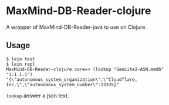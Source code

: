 # MaxMind-DB-Reader-clojure

A wrapper of MaxMind-DB-Reader-java to use on Clojure.

## Usage

```
$ lein test
$ lein repl
MaxMind-DB-Reader-clojure.core=> (lookup "GeoLite2-ASN.mmdb" "1.1.1.1")
"{\"autonomous_system_organization\":\"Cloudflare, Inc.\",\"autonomous_system_number\":13335}"
```

`lookup` answer a json text.

